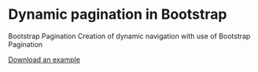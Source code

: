 # Dynamic pagination in Bootstrap
Bootstrap Pagination
Creation of dynamic navigation with use of Bootstrap Pagination

[Download an example](https://github.com/Poznakomlus/pagination/archive/master.zip)
